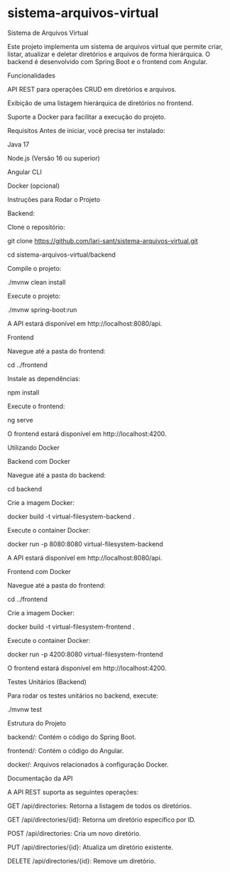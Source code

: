 # sistema-arquivos-virtual

Sistema de Arquivos Virtual

Este projeto implementa um sistema de arquivos virtual que permite criar, listar, atualizar e deletar diretórios e arquivos de forma hierárquica. O backend é desenvolvido com Spring Boot e o frontend com Angular.

Funcionalidades

API REST para operações CRUD em diretórios e arquivos.

Exibição de uma listagem hierárquica de diretórios no frontend.

Suporte a Docker para facilitar a execução do projeto.


Requisitos
Antes de iniciar, você precisa ter instalado:

Java 17

Node.js (Versão 16 ou superior)

Angular CLI

Docker (opcional)


Instruções para Rodar o Projeto

Backend:

Clone o repositório:

git clone https://github.com/lari-sant/sistema-arquivos-virtual.git

cd sistema-arquivos-virtual/backend

Compile o projeto:

./mvnw clean install

Execute o projeto:

./mvnw spring-boot:run

A API estará disponível em http://localhost:8080/api.

Frontend

Navegue até a pasta do frontend:

cd ../frontend

Instale as dependências:

npm install

Execute o frontend:

ng serve

O frontend estará disponível em http://localhost:4200.

Utilizando Docker

Backend com Docker

Navegue até a pasta do backend:

cd backend

Crie a imagem Docker:

docker build -t virtual-filesystem-backend .

Execute o container Docker:

docker run -p 8080:8080 virtual-filesystem-backend

A API estará disponível em http://localhost:8080/api.

Frontend com Docker

Navegue até a pasta do frontend:

cd ../frontend

Crie a imagem Docker:

docker build -t virtual-filesystem-frontend .

Execute o container Docker:

docker run -p 4200:8080 virtual-filesystem-frontend

O frontend estará disponível em http://localhost:4200.

Testes Unitários (Backend)

Para rodar os testes unitários no backend, execute:

./mvnw test

Estrutura do Projeto

backend/: Contém o código do Spring Boot.

frontend/: Contém o código do Angular.

docker/: Arquivos relacionados à configuração Docker.

Documentação da API

A API REST suporta as seguintes operações:

GET /api/directories: Retorna a listagem de todos os diretórios.

GET /api/directories/{id}: Retorna um diretório específico por ID.

POST /api/directories: Cria um novo diretório.

PUT /api/directories/{id}: Atualiza um diretório existente.

DELETE /api/directories/{id}: Remove um diretório.




